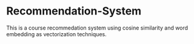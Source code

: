 # Recommendation-System
This is a course recommedation system using cosine similarity and word embedding as vectorization techniques.
